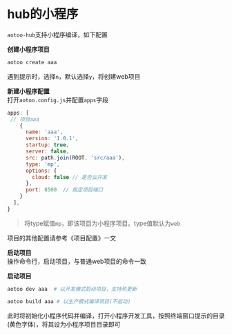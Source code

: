 # hub的小程序

`aotoo-hub`支持小程序编译，如下配置

__创建小程序项目__  

```bash
aotoo create aaa
```

遇到提示时，选择`n`，默认选择`y`，将创建web项目

__新建小程序配置__  
打开`aotoo.config.js`并配置`apps`字段  

```javascript
apps: [
 // 项目aaa
    {
      name: 'aaa',
      version: '1.0.1',
      startup: true,
      server: false,
      src: path.join(ROOT, 'src/aaa'),
      type: 'mp',  
      options: {
        cloud: false // 是否云开发
      },
      port: 8500  // 指定项目端口
    }
  ],
}
```

> 将type赋值`mp`，即该项目为小程序项目。type值默认为`web`

项目的其他配置请参考《项目配置》一文  

__启动项目__  
操作命令行，启动项目，与普通web项目的命令一致  

__启动项目__  

```bash
aotoo dev aaa  # 以开发模式启动项目，支持热更新  

aotoo build aaa # 以生产模式编译项目(不启动)
```

此时将初始化小程序代码并编译，打开小程序开发工具，按照终端窗口提示的目录(黄色字体)，将其设为小程序项目目录即可
